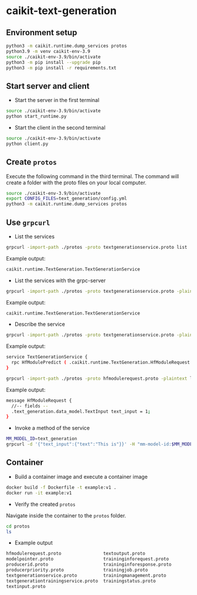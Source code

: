 # caikit-text-generation

## Environment setup

```sh 
python3 -m caikit.runtime.dump_services protos
python3.9 -m venv caikit-env-3.9
source ./caikit-env-3.9/bin/activate
python3 -m pip install --upgrade pip
python3 -m pip install -r requirements.txt
```

## Start server and client

* Start the server in the first terminal

```sh
source ./caikit-env-3.9/bin/activate
python start_runtime.py
```

* Start the client in the second terminal

```sh
source ./caikit-env-3.9/bin/activate
python client.py
```

## Create `protos`

Execute the following command in the third terminal.
The command will create a folder with the proto files on your local computer.

```sh
source ./caikit-env-3.9/bin/activate
export CONFIG_FILES=text_generation/config.yml
python3 -m caikit.runtime.dump_services protos
```

## Use `grpcurl`

* List the services

```sh
grpcurl -import-path ./protos -proto textgenerationservice.proto list
```

Example output:

```sh
caikit.runtime.TextGeneration.TextGenerationService
```

* List the services with the grpc-server

```sh
grpcurl -import-path ./protos -proto textgenerationservice.proto -plaintext localhost:8085 list
```

Example output:

```sh
caikit.runtime.TextGeneration.TextGenerationService
```

* Describe the service

```sh
grpcurl -import-path ./protos -proto textgenerationservice.proto -plaintext localhost:8085 describe caikit.runtime.TextGeneration.TextGenerationService
```

Example output:

```sh
service TextGenerationService {
  rpc HfModulePredict ( .caikit.runtime.TextGeneration.HfModuleRequest ) returns ( .text_generation.data_model.TextOutput );
}
```

```sh
grpcurl -import-path ./protos -proto hfmodulerequest.proto -plaintext localhost:8085 describe caikit.runtime.TextGeneration.HfModuleRequest
```

Example output:

```sh
message HfModuleRequest {
  //-- fields --
  .text_generation.data_model.TextInput text_input = 1;
}
```

* Invoke a method of the service

```sh
MM_MODEL_ID=text_generation
grpcurl -d '{"text_input":{"text":"This is"}}' -H "mm-model-id:$MM_MODEL_ID" -import-path ./protos -proto textgenerationservice.proto -plaintext localhost:8085 caikit.runtime.TextGeneration.TextGenerationService/HfModulePredict
```

## Container

* Build a container image and execute a container image

```sh
docker build -f Dockerfile -t example:v1 .
docker run -it example:v1
```

* Verify the created `protos`

Navigate inside the container to the `protos` folder.

```sh
cd protos
ls
```

* Example output

```sh
hfmodulerequest.proto                textoutput.proto
modelpointer.proto                   traininginforequest.proto
producerid.proto                     traininginforesponse.proto
producerpriority.proto               trainingjob.proto
textgenerationservice.proto          trainingmanagement.proto
textgenerationtrainingservice.proto  trainingstatus.proto
textinput.proto
```

